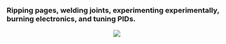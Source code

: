 ### Ripping pages, welding joints, experimenting experimentally, burning electronics, and tuning PIDs.

<p align="center">
    <img src="https://skillicons.dev/icons?i=arduino,atom,autocad,bash,blender,c,c#,c++,css,git,js,md,powershell,py,raspberrypi,react,sass,tailwind,ts,java,unity,vscode" />
</p>
